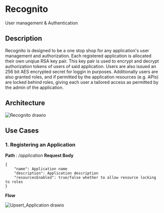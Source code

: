 # Recognito
 User management & Authentication

 ## Description
 Recognito is designed to be a one stop shop for any application's user management and authorization. Each registered application is allocated their own unqiue RSA key pair. This key pair is used to encrypt and decrypt authorization tokens of users of said application. Users are also issued an 256 bit AES encrypted secret for loggin in purposes.
 Additionally users are also granted roles, and if permitted by the application resources (e.g. APIs) are locked behind roles, giving each user a tailored access as permitted by the admin of the application.

## Architecture

![Recognito drawio](https://user-images.githubusercontent.com/29248886/209383376-215e9a07-8af0-44f7-bf93-dac4296fdaff.png)

 

 ## Use Cases
 ### 1. Registering an Application

**Path** : */application*
**Request Body**
```
{
    "name": Application name
    "description": Application description
    "resourcesEnabled": true/false whether to allow resource locking to roles
}
```

**Flow**

![Upsert_Application drawio](https://user-images.githubusercontent.com/29248886/209365537-450a875f-f489-4e26-8f49-9e36193a8ea2.png)

